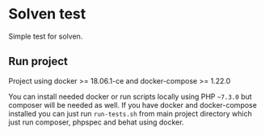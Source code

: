 # Solven test

Simple test for solven.

## Run project

Project using docker >= 18.06.1-ce and docker-compose >= 1.22.0

You can install needed docker or run scripts locally using PHP `~7.3.0` but composer will be needed as well.
If  you have docker and docker-compose installed you can just run `run-tests.sh` from main project directory which
just run composer, phpspec and behat using docker.
